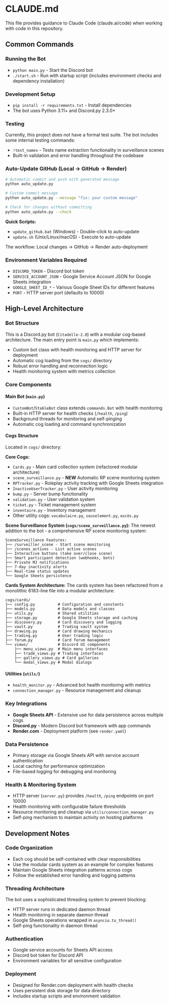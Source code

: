 # CLAUDE.md

This file provides guidance to Claude Code (claude.ai/code) when working with code in this repository.

## Common Commands

### Running the Bot
- `python main.py` - Start the Discord bot
- `./start.sh` - Run with startup script (includes environment checks and dependency installation)

### Development Setup
- `pip install -r requirements.txt` - Install dependencies
- The bot uses Python 3.11+ and Discord.py 2.3.0+

### Testing
Currently, this project does not have a formal test suite. The bot includes some internal testing commands:
- `!test_names` - Tests name extraction functionality in surveillance scenes
- Built-in validation and error handling throughout the codebase

### Auto-Update GitHub (Local → GitHub → Render)
```bash
# Automatic commit and push with generated message
python auto_update.py

# Custom commit message
python auto_update.py --message "fix: your custom message"

# Check for changes without committing
python auto_update.py --check
```

**Quick Scripts:**
- `update_github.bat` (Windows) - Double-click to auto-update
- `update.sh` (Unix/Linux/macOS) - Execute to auto-update

The workflow: Local changes → GitHub → Render auto-deployment

### Environment Variables Required
- `DISCORD_TOKEN` - Discord bot token
- `SERVICE_ACCOUNT_JSON` - Google Service Account JSON for Google Sheets integration
- `GOOGLE_SHEET_ID_*` - Various Google Sheet IDs for different features
- `PORT` - HTTP server port (defaults to 10000)

## High-Level Architecture

### Bot Structure
This is a Discord.py bot (`Citadelle-2.0`) with a modular cog-based architecture. The main entry point is `main.py` which implements:

- Custom bot class with health monitoring and HTTP server for deployment
- Automatic cog loading from the `cogs/` directory
- Robust error handling and reconnection logic
- Health monitoring system with metrics collection

### Core Components

#### Main Bot (`main.py`)
- `CustomBot`/`StableBot` class extends `commands.Bot` with health monitoring
- Built-in HTTP server for health checks (`/health`, `/ping`)
- Background threads for monitoring and self-pinging
- Automatic cog loading and command synchronization

#### Cogs Structure
Located in `cogs/` directory:

**Core Cogs:**
- `Cards.py` - Main card collection system (refactored modular architecture)
- `scene_surveillance.py` - **NEW** Automatic RP scene monitoring system
- `RPTracker.py` - Roleplay activity tracking with Google Sheets integration
- `InactiveUserTracker.py` - User activity monitoring
- `bump.py` - Server bump functionality
- `validation.py` - User validation system
- `ticket.py` - Ticket management system
- `inventaire.py` - Inventory management
- Other utility cogs: `vocabulaire.py`, `souselement.py`, `excès.py`

**Scene Surveillance System (`cogs/scene_surveillance.py`):**
The newest addition to the bot - a comprehensive RP scene monitoring system:

```
SceneSurveillance Features:
├── /surveiller_scene - Start scene monitoring
├── /scenes_actives - List active scenes
├── Interactive buttons (take over/close scene)
├── Smart participant detection (webhooks, bots)
├── Private MJ notifications
├── 7-day inactivity alerts
├── Real-time status updates
└── Google Sheets persistence
```

**Cards System Architecture:**
The cards system has been refactored from a monolithic 6183-line file into a modular architecture:

```
cogs/cards/
├── config.py          # Configuration and constants
├── models.py          # Data models and classes  
├── utils.py           # Shared utilities
├── storage.py         # Google Sheets storage and caching
├── discovery.py       # Card discovery and logging
├── vault.py           # Trading vault system
├── drawing.py         # Card drawing mechanics
├── trading.py         # User trading logic
├── forum.py           # Card forum management
└── views/             # Discord UI components
    ├── menu_views.py  # Main menu interfaces
    ├── trade_views.py # Trading interfaces
    ├── gallery_views.py # Card galleries
    └── modal_views.py # Modal dialogs
```

#### Utilities (`utils/`)
- `health_monitor.py` - Advanced bot health monitoring with metrics
- `connection_manager.py` - Resource management and cleanup

### Key Integrations
- **Google Sheets API** - Extensive use for data persistence across multiple cogs
- **Discord.py** - Modern Discord bot framework with app commands
- **Render.com** - Deployment platform (see `render.yaml`)

### Data Persistence
- Primary storage via Google Sheets API with service account authentication
- Local caching for performance optimization
- File-based logging for debugging and monitoring

### Health & Monitoring System
- HTTP server (`server.py`) provides `/health`, `/ping` endpoints on port 10000
- Health monitoring with configurable failure thresholds
- Resource monitoring and cleanup via `utils/connection_manager.py`
- Self-ping mechanism to maintain activity on hosting platforms

## Development Notes

### Code Organization
- Each cog should be self-contained with clear responsibilities
- Use the modular cards system as an example for complex features
- Maintain Google Sheets integration patterns across cogs
- Follow the established error handling and logging patterns

### Threading Architecture
The bot uses a sophisticated threading system to prevent blocking:
- HTTP server runs in dedicated daemon thread
- Health monitoring in separate daemon thread
- Google Sheets operations wrapped in `asyncio.to_thread()`
- Self-ping functionality in daemon thread

### Authentication
- Google service accounts for Sheets API access
- Discord bot token for Discord API
- Environment variables for all sensitive configuration

### Deployment
- Designed for Render.com deployment with health checks
- Uses persistent disk storage for data directory
- Includes startup scripts and environment validation